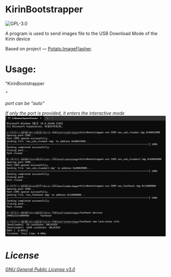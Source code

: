 # KirinBootstrapper
![GPL-3.0](https://img.shields.io/github/license/mashed-potatoes/Potato.ImageFlasher.svg)

A program is used to send images file to the USB Download Mode of the Kirin device

Based on project — [Potato.ImageFlasher](https://github.com/mashed-potatoes/Potato.ImageFlasher).

# Usage: 
"KirinBootstrapper <port> <file> <address> <sendTailFrame>"

port can be "auto"

If only the port is provided, it enters the interactive mode
![image](example.png)

# License

[GNU General Public License v3.0](LICENSE.txt)
